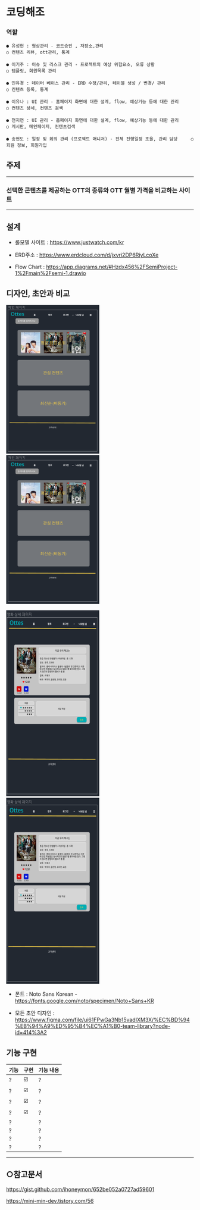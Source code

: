 # 코딩해조

### 역할


```
● 유성현 : 형상관리 - 코드승인 , 저장소,관리                                     ○ 컨텐츠 리뷰, ott관리, 통계

● 이기주 : 이슈 및 리스크 관리 - 프로젝트의 예상 위험요소, 오류 상황              ○ 템플릿, 회원목록 관리
 
● 민유경 : 데이터 베이스 관리 - ERD 수정/관리, 테이블 생성 / 변경/ 관리           ○ 컨텐츠 등록, 통계

● 이유나 : UI 관리 - 홈페이지 화면에 대한 설계, flow, 예상기능 등에 대한 관리     ○ 컨텐츠 상세, 컨텐츠 검색
 
● 천지연 : UI 관리 - 홈페이지 화면에 대한 설계, flow, 예상기능 등에 대한 관리     ○ 게시판, 메인페이지, 컨텐츠검색

● 송현도 : 일정 및 회의 관리 (프로젝트 매니저) - 전체 진행일정 조율, 관리 담당     ○ 회원 정보, 회원가입
```


## 주제

***
### 선택한 콘텐츠를 제공하는 OTT의 종류와 OTT 월별 가격을 비교하는 사이트
***


## 설계

+ 롤모델 사이트 : <https://www.justwatch.com/kr>

+ ERD주소 : <https://www.erdcloud.com/d/jxvri2DP6RiyLcoXe>

+ Flow Chart : https://app.diagrams.net/#Hzdx456%2FSemiProject-1%2Fmain%2Fsemi-1.drawio





## 디자인, 초안과 비교


<img src="img/mainDraft.PNG" width="250" height="400">　　　　　<img src="img/mainDraft.PNG" width="250" height="400">

<img src="img/detailDraft.PNG" width="250" height="500">　　　　　<img src="img/detailDraft.PNG" width="250" height="500">

+ 폰트 : Noto Sans Korean - https://fonts.google.com/noto/specimen/Noto+Sans+KR

+ 모든 초안 디자인 : https://www.figma.com/file/ui61FPwGa3Nb15vadIXM3X/%EC%BD%94%EB%94%A9%ED%95%B4%EC%A1%B0-team-library?node-id=414%3A2


##  기능 구현


| 기능 | 구현 | 기능 내용 |
| ------ | ------ | ----------- |
| ? | ☑️ | ? |
| ? | ☑️ |? |
| ? | ☑️ |? |
| ? | ☑️ | ? |
| ? |  | ? |
| ? |  | ? |
| ? |  | ? |
| ? |  | ?  |


***
## ○참고문서

<https://gist.github.com/ihoneymon/652be052a0727ad59601>

<https://mini-min-dev.tistory.com/56>
